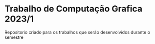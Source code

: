 # Trabalho de Computação Grafica 2023/1
Repositorio criado para os trabalhos que serão desenvolvidos durante o semestre

